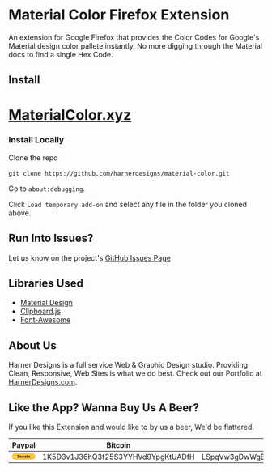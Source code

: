 # Material Color Firefox Extension

An extension for Google Firefox that provides the Color Codes for Google's Material design color pallete instantly. No more digging through the Material docs to find a single Hex Code.

## Install 

# [MaterialColor.xyz](https://materialcolor.xyz)

### Install Locally

Clone the repo

```
git clone https://github.com/harnerdesigns/material-color.git
```

Go to ```about:debugging```.

Click ```Load temporary add-on``` and select any file in the folder you cloned above.



## Run Into Issues?

Let us know on the project's [GitHub Issues Page](https://github.com/harnerdesigns/material-color/issues)

## Libraries Used

*   [Material Design](https://material.io/guidelines/style/color.html)
*   [Clipboard.js](https://clipboardjs.com/)
*   [Font-Awesome](http://fontawesome.io/)

## About Us

Harner Designs is a full service Web & Graphic Design studio. Providing Clean, Responsive, Web Sites is what we do best. Check out our Portfolio at [HarnerDesigns.com](http://harnerdesigns.com).


## Like the App? Wanna Buy Us A Beer?

If you like this Extension and would like to by us a beer, We'd be flattered.

| Paypal | Bitcoin | Litecoin |
|------------------------------------------------------------------------------------------------------------------|------------------------------------|------------------------------------|
| [![](img/btn_donate_LG.gif)](https://www.paypal.com/cgi-bin/webscr?cmd=_s-xclick&hosted_button_id=3U4LLKF93P22J) | 1K5D3v1J36hQ3f25S3YYHVd9YpgKtUADfH | LSpqVw3gDwWgBcrBarX663TwZdGZrXfmQ7 |